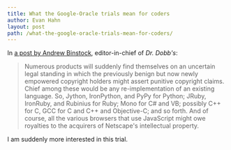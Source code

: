 ```yaml
---
title: What the Google-Oracle trials mean for coders
author: Evan Hahn
layout: post
path: /what-the-google-oracle-trials-mean-for-coders/
---
```


In [a post by Andrew Binstock](http://www.drdobbs.com/jvm/232901227), editor-in-chief of _Dr. Dobb's_:

> Numerous products will suddenly find themselves on an uncertain legal standing in which the previously benign but now newly empowered copyright holders might assert punitive copyright claims. Chief among these would be any re-implementation of an existing language. So, Jython, IronPython, and PyPy for Python; JRuby, IronRuby, and Rubinius for Ruby; Mono for C# and VB; possibly C++ for C, GCC for C and C++ and Objective-C; and so forth. And of course, all the various browsers that use JavaScript might owe royalties to the acquirers of Netscape's intellectual property.

I am suddenly more interested in this trial.
